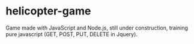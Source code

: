 # helicopter-game
Game made with JavaScript and Node.js, still under construction, training pure javascript (GET, POST, PUT, DELETE in Jquery).
